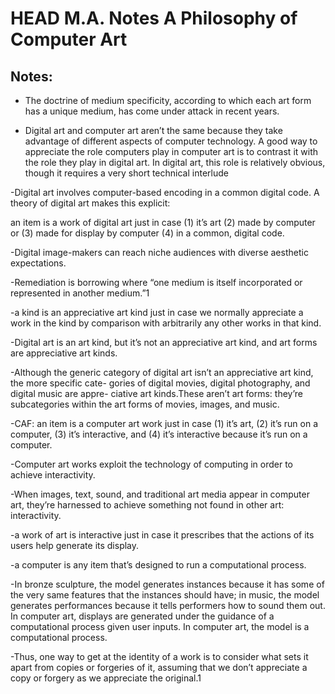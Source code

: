 # HEAD M.A. Notes A Philosophy of Computer Art

## Notes:

- The doctrine of medium specificity, according to which each art form has a unique medium, has come under attack in recent years. 

- Digital art and computer art aren’t the same because they take advantage of different aspects of computer technology. A good way to appreciate the role computers play in computer art is to contrast it with the role they play in digital art. In digital art, this role is relatively obvious, though it requires a very short technical interlude

-Digital art involves computer-based encoding in a common digital code. A theory of digital art makes this explicit:

an item is a work of digital art just in case (1) it’s art (2) made by computer or (3) made for display by computer (4) in a common, digital code.

-Digital image-makers can reach niche audiences with diverse aesthetic expectations.

-Remediation is borrowing where “one medium is itself incorporated or represented in another medium.”1

-a kind is an appreciative art kind just in case we normally appreciate a work in the kind by comparison with arbitrarily any other works in that kind.

-Digital art is an art kind, but it’s not an appreciative art kind, and art forms are appreciative art kinds.

-Although the generic category of digital art isn’t an appreciative art kind, the more specific cate- gories of digital movies, digital photography, and digital music are appre- ciative art kinds.These aren’t art forms: they’re subcategories within the art forms of movies, images, and music.

-CAF: an item is a computer art work just in case (1) it’s art, (2) it’s run on a computer, (3) it’s interactive, and (4) it’s interactive because it’s run on a computer.

-Computer art works exploit the technology of computing in order to achieve interactivity.

-When images, text, sound, and traditional art media appear in computer art, they’re harnessed to achieve something not found in other art: interactivity.

-a work of art is interactive just in case it prescribes that the actions of its users help generate its display.

-a computer is any item that’s designed to run a computational process.

-In bronze sculpture, the model generates instances because it has some of the very same features that the instances should have; in music, the model generates performances because it tells performers how to sound them out. In computer art, displays are generated under the guidance of a computational process given user inputs. In computer art, the model is a computational process.

-Thus, one way to get at the identity of a work is to consider what sets it apart from copies or forgeries of it, assuming that we don’t appreciate a copy or forgery as we appreciate the original.1



